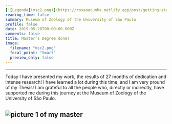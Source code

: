 ```yaml
---
[![Legenda](msc2.png)](https://rosanacunha.netlify.app/post/getting-started/mscdone/)] 
reading_time: false
summary: Museum of Zoology of the University of São Paulo
profile: false
date: 2019-05-28T00:00:00.000Z
comments: false
title: Master’s Degree done!
image:
  filename: "msc2.png"
  focal_point: "Smart"
  preview_only: false 
---
```

---
Today I have presented my work, the results of 27 months of dedication and intense research! I have learned a lot during this time, and I am very pround of my Thesis! I am grateful to all the people who, directly or indirectly, have supported me during this journey at the Museum of Zoology of the University of São Paulo.

![picture 1 of my master](https://raw.githubusercontent.com/rosanafcunha/rosanafcunha/master/content/post/getting-started/msc2.png "Masters Degree")
---
